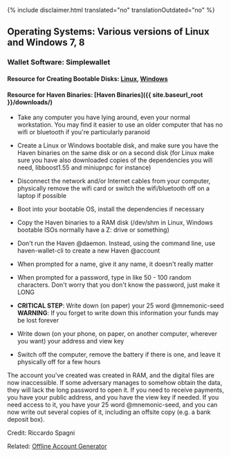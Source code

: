 {% include disclaimer.html translated="no" translationOutdated="no" %}

## Operating Systems: Various versions of Linux and Windows 7, 8

### Wallet Software: Simplewallet

#### Resource for Creating Bootable Disks: [Linux](http://www.pendrivelinux.com/), [Windows](https://www.microsoft.com/en-us/download/windows-usb-dvd-download-tool)

#### Resource for Haven Binaries: [Haven Binaries]({{ site.baseurl_root }}/downloads/)

- Take any computer you have lying around, even your normal workstation. You may find it easier to use an older computer that has no wifi or bluetooth if you're particularly paranoid

- Create a Linux or Windows bootable disk, and make sure you have the Haven binaries on the same disk or on a second disk (for Linux make sure you have also downloaded copies of the dependencies you will need, libboost1.55 and miniupnpc for instance)

- Disconnect the network and/or Internet cables from your computer, physically remove the wifi card or switch the wifi/bluetooth off on a laptop if possible

- Boot into your bootable OS, install the dependencies if necessary

- Copy the Haven binaries to a RAM disk (/dev/shm in Linux, Windows bootable ISOs normally have a Z: drive or something)

- Don't run the Haven @daemon. Instead, using the command line, use haven-wallet-cli to create a new Haven @account

- When prompted for a name, give it any name, it doesn't really matter

- When prompted for a password, type in like 50 - 100 random characters. Don't worry that you don't know the password, just make it LONG

- **CRITICAL STEP**: Write down (on paper) your 25 word @mnemonic-seed  
  **WARNING**: If you forget to write down this information your funds may be lost forever

- Write down (on your phone, on paper, on another computer, wherever you want) your address and view key

- Switch off the computer, remove the battery if there is one, and leave it physically off for a few hours

The account you've created was created in RAM, and the digital files are now inaccessible. If some adversary manages to somehow obtain the data, they will lack the long password to open it. If you need to receive payments, you have your public address, and you have the view key if needed. If you need access to it, you have your 25 word @mnemonic-seed, and you can now write out several copies of it, including an offsite copy (e.g. a bank deposit box).

Credit: Riccardo Spagni

Related: [Offline Account Generator](http://havenaddress.org/)
